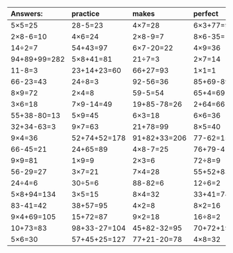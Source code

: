 | Answers: | practice | makes | perfect | ! |
| :--- | :--- | :--- | :--- | :--- |
| 5×5=25 | 28-5=23 | 4×7=28 | 6×3+77=95 | 18+39=57 | 
| 2×8-6=10 | 4×6=24 | 2×8-9=7 | 8×6-35=13 | 36+78-62=52 | 
| 14÷2=7 | 54+43=97 | 6×7-20=22 | 4×9=36 | 43-20=23 | 
| 94+89+99=282 | 5×8+41=81 | 21÷7=3 | 2×7=14 | 3×4=12 | 
| 11-8=3 | 23+14+23=60 | 66+27=93 | 1×1=1 | 21+13-30=4 | 
| 66-23=43 | 24÷8=3 | 92-56=36 | 85+69-89=65 | 4÷2=2 | 
| 8×9=72 | 2×4=8 | 59-5=54 | 65+4=69 | 5×7=35 | 
| 3×6=18 | 7×9-14=49 | 19+85-78=26 | 2+64=66 | 17+41=58 | 
| 55+38-80=13 | 5×9=45 | 6×3=18 | 6×6=36 | 92-34=58 | 
| 32+34-63=3 | 9×7=63 | 21+78=99 | 8×5=40 | 9×8=72 | 
| 9×4=36 | 52+74+52=178 | 91+82+33=206 | 77-62=15 | 56÷8=7 | 
| 66-45=21 | 24+65=89 | 4×8-7=25 | 76+79-4=151 | 5×9+79=124 | 
| 9×9=81 | 1×9=9 | 2×3=6 | 72÷8=9 | 4×3=12 | 
| 56-29=27 | 3×7=21 | 7×4=28 | 55+52+83=190 | 2×6=12 | 
| 24÷4=6 | 30÷5=6 | 88-82=6 | 12÷6=2 | 9×1=9 | 
| 5×8+94=134 | 3×5=15 | 8×4=32 | 33+41=74 | 46-19=27 | 
| 83-41=42 | 38+57=95 | 4×2=8 | 8×2=16 | 45+18=63 | 
| 9×4+69=105 | 15+72=87 | 9×2=18 | 16÷8=2 | 57-50=7 | 
| 10+73=83 | 98+33-27=104 | 45+82-32=95 | 70+72+19=161 | 52-33=19 | 
| 5×6=30 | 57+45+25=127 | 77+21-20=78 | 4×8=32 | 59+56+32=147 | 
